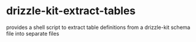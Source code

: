 # drizzle-kit-extract-tables
provides a shell script to extract table definitions from a drizzle-kit schema file into separate files
